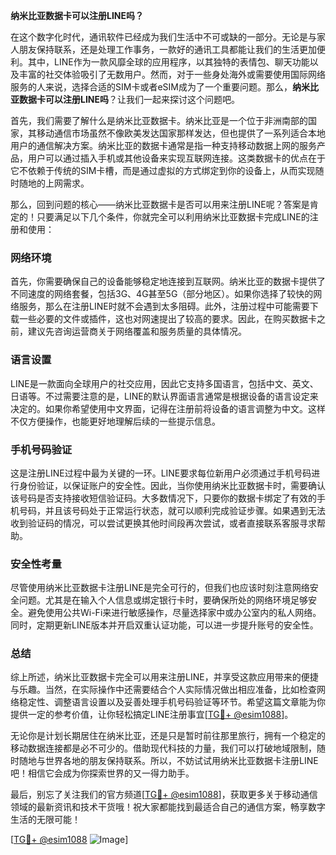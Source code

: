 **纳米比亚数据卡可以注册LINE吗？**

在这个数字化时代，通讯软件已经成为我们生活中不可或缺的一部分。无论是与家人朋友保持联系，还是处理工作事务，一款好的通讯工具都能让我们的生活更加便利。其中，LINE作为一款风靡全球的应用程序，以其独特的表情包、聊天功能以及丰富的社交体验吸引了无数用户。然而，对于一些身处海外或需要使用国际网络服务的人来说，选择合适的SIM卡或者eSIM成为了一个重要问题。那么，**纳米比亚数据卡可以注册LINE吗**？让我们一起来探讨这个问题吧。

首先，我们需要了解什么是纳米比亚数据卡。纳米比亚是一个位于非洲南部的国家，其移动通信市场虽然不像欧美发达国家那样发达，但也提供了一系列适合本地用户的通信解决方案。纳米比亚的数据卡通常是指一种支持移动数据上网的服务产品，用户可以通过插入手机或其他设备来实现互联网连接。这类数据卡的优点在于它不依赖于传统的SIM卡槽，而是通过虚拟的方式绑定到你的设备上，从而实现随时随地的上网需求。

那么，回到问题的核心——纳米比亚数据卡是否可以用来注册LINE呢？答案是肯定的！只要满足以下几个条件，你就完全可以利用纳米比亚数据卡完成LINE的注册和使用：

### **网络环境**
首先，你需要确保自己的设备能够稳定地连接到互联网。纳米比亚的数据卡提供了不同速度的网络套餐，包括3G、4G甚至5G（部分地区）。如果你选择了较快的网络服务，那么在注册LINE时就不会遇到太多阻碍。此外，注册过程中可能需要下载一些必要的文件或插件，这也对网速提出了较高的要求。因此，在购买数据卡之前，建议先咨询运营商关于网络覆盖和服务质量的具体情况。

### **语言设置**
LINE是一款面向全球用户的社交应用，因此它支持多国语言，包括中文、英文、日语等。不过需要注意的是，LINE的默认界面语言通常是根据设备的语言设定来决定的。如果你希望使用中文界面，记得在注册前将设备的语言调整为中文。这样不仅方便操作，也能更好地理解后续的一些提示信息。

### **手机号码验证**
这是注册LINE过程中最为关键的一环。LINE要求每位新用户必须通过手机号码进行身份验证，以保证账户的安全性。因此，当你使用纳米比亚数据卡时，需要确认该号码是否支持接收短信验证码。大多数情况下，只要你的数据卡绑定了有效的手机号码，并且该号码处于正常运行状态，就可以顺利完成验证步骤。如果遇到无法收到验证码的情况，可以尝试更换其他时间段再次尝试，或者直接联系客服寻求帮助。

### **安全性考量**
尽管使用纳米比亚数据卡注册LINE是完全可行的，但我们也应该时刻注意网络安全问题。尤其是在输入个人信息或绑定银行卡时，要确保所处的网络环境足够安全。避免使用公共Wi-Fi来进行敏感操作，尽量选择家中或办公室内的私人网络。同时，定期更新LINE版本并开启双重认证功能，可以进一步提升账号的安全性。

### **总结**
综上所述，纳米比亚数据卡完全可以用来注册LINE，并享受这款应用带来的便捷与乐趣。当然，在实际操作中还需要结合个人实际情况做出相应准备，比如检查网络稳定性、调整语言设置以及妥善处理手机号码验证等环节。希望这篇文章能为你提供一定的参考价值，让你轻松搞定LINE注册事宜[[TG💪+ @esim1088](https://t.me/s/esim1088)]。

无论你是计划长期居住在纳米比亚，还是只是暂时前往那里旅行，拥有一个稳定的移动数据连接都是必不可少的。借助现代科技的力量，我们可以打破地域限制，随时随地与世界各地的朋友保持联系。所以，不妨试试用纳米比亚数据卡注册LINE吧！相信它会成为你探索世界的又一得力助手。

最后，别忘了关注我们的官方频道[[TG💪+ @esim1088](https://t.me/s/esim1088)]，获取更多关于移动通信领域的最新资讯和技术干货哦！祝大家都能找到最适合自己的通信方案，畅享数字生活的无限可能！

[[TG💪+ @esim1088](https://t.me/s/esim1088) ![Image](https://i.postimg.cc/4NQfJmqS/Snipaste-2025-05-13-00-14-12.png)]